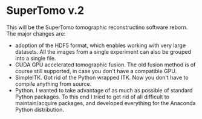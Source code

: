 # SuperTomo v.2

This will be the SuperTomo tomographic reconstructino software reborn. The major changes are:

- adoption of the HDF5 format, which enables working with very large datasets. All the images from a single experiment can also be grouped into a single file.
- CUDA GPU accelerated tomographic fusion. The old fusion method is of course still supported, in case you don't have a compatible GPU.
- SimpleITK. Got rid of the Python wrapped ITK. Now you don't have to compile anything from source.
- Python. I wanted to take advantage of as much as possible of standard Python packages. To this end I tried to get rid of all difficult to maintain/acquire packages, and developed everything for the Anaconda Python distribution.
